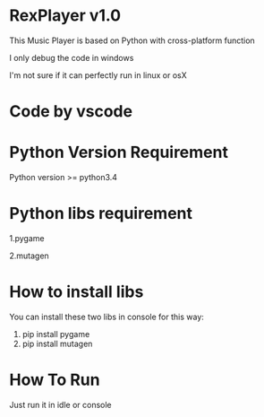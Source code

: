 # RexPlayer v1.0

This Music Player is based on Python with cross-platform function

I only debug the code in windows

I'm not sure if it can perfectly run in linux or osX

# Code by vscode

# Python Version Requirement

Python version >= python3.4

# Python libs requirement

1.pygame

2.mutagen

# How to install libs

You can install these two libs in console for this way:

1. pip install pygame
2. pip install mutagen

# How To Run

Just run it in idle or console 
